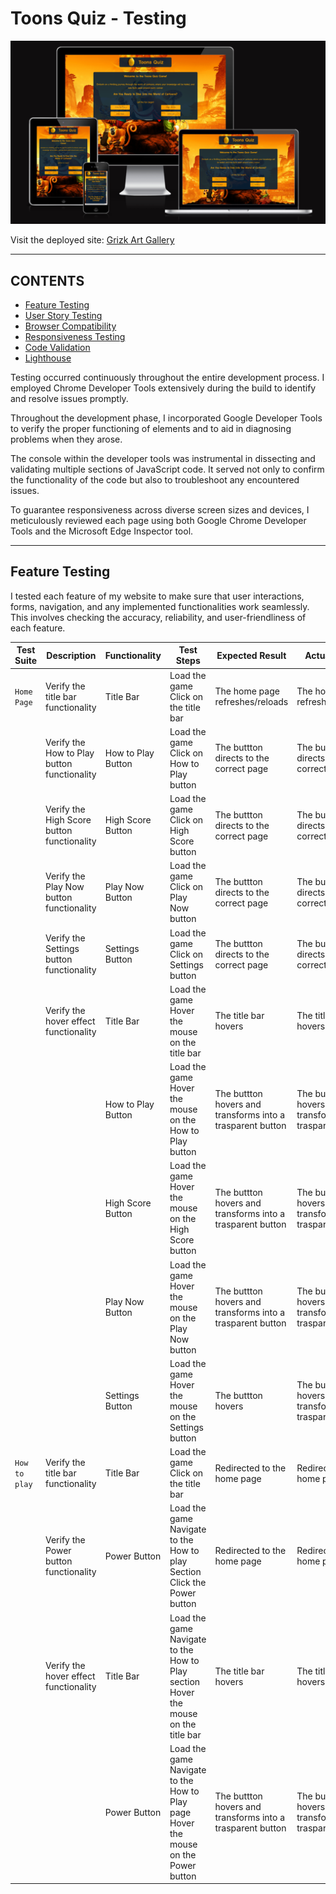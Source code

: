 # Toons Quiz -  Testing 

![Toons shown on a variety of screen sizes](documentation/page-layout/welcome-page.PNG)

Visit the deployed site: [Grizk Art Gallery](https://gokwori.github.io/Toons-Quiz/)

- - -

## CONTENTS

* [Feature Testing](#feature-testing)
* [User Story Testing](#user-story-testing)
* [Browser Compatibility](#browser-compatibility)
* [Responsiveness Testing](#responsiveness-testing)
* [Code Validation](#code-validation)
* [Lighthouse](#lighthouse)

Testing occurred continuously throughout the entire development process. I employed Chrome Developer Tools extensively during the build to identify and resolve issues promptly.

Throughout the development phase, I incorporated Google Developer Tools to verify the proper functioning of elements and to aid in diagnosing problems when they arose.

The console within the developer tools was instrumental in dissecting and validating multiple sections of JavaScript code. It served not only to confirm the functionality of the code but also to troubleshoot any encountered issues.

To guarantee responsiveness across diverse screen sizes and devices, I meticulously reviewed each page using both Google Chrome Developer Tools and the Microsoft Edge Inspector tool.

- - -

## Feature Testing

I tested each feature of my website to make sure that user interactions, forms, navigation, and any implemented functionalities work seamlessly. This involves checking the accuracy, reliability, and user-friendliness of each feature.

| Test Suite | Description | Functionality | Test Steps | Expected Result | Actual Result | Status | Snapshot |
|------------|-------------|---------------|------------|-----------------|---------------|--------|----------|
| `Home Page` | Verify the title bar functionality | Title Bar | Load the game <br> Click on the title bar | The home page refreshes/reloads | The home page refreshes/reloads | Pass | ![Title Bar](documentation/features/site-title.PNG) |
|  | Verify the How to Play button functionality | How to Play Button | Load the game <br> Click on How to Play button | The buttton directs to the correct page | The buttton directs to the correct page | Pass |![How to Play](testing/features-testing/how-to-play.PNG) <br> ![How to Play](testing/features-testing/how-to-play-1.PNG) |
|  | Verify the High Score button functionality | High Score Button | Load the game <br> Click on High Score button | The buttton directs to the correct page | The buttton directs to the correct page | Pass | ![High Score](testing/features-testing/high-score.PNG) <br> ![High Score](testing/features-testing/high-score-1.PNG) |
|  | Verify the Play Now button functionality | Play Now Button | Load the game <br> Click on Play Now button | The buttton directs to the correct page | The buttton directs to the correct page | Pass | ![Play Now](testing/features-testing/play-now.PNG) <br> ![Play Now](testing/features-testing/play-now-1.PNG) |
|  | Verify the Settings button functionality | Settings Button | Load the game <br> Click on Settings button | The buttton directs to the correct page | The buttton directs to the correct page | Pass | ![Settings](testing/features-testing/settings-button.PNG) <br> ![Settings](testing/features-testing/settings-button-1.PNG) |
|  | Verify the hover effect functionality | Title Bar | Load the game <br> Hover the mouse on the title bar | The title bar hovers | The title bar hovers | Pass | ![Title Bar](testing/features-testing/home-page.PNG) <br> ![Title Bar](testing/features-testing/home-page-1.PNG) |
|  | | How to Play Button | Load the game <br> Hover the mouse on the How to Play button | The buttton hovers and transforms into a trasparent button  | The buttton hovers and transforms into a trasparent button  | Pass |![How to play](testing/features-testing/home-page.PNG) <br> ![How to Play](testing/features-testing/how-to-play-2.PNG) |
|  |  | High Score Button | Load the game <br> Hover the mouse on the High Score button | The buttton hovers and transforms into a trasparent button  | The buttton hovers and transforms into a trasparent button | Pass | ![Title Bar](testing/features-testing/home-page.PNG) <br> ![High Score](testing/features-testing/high-score-2.PNG) |
|  |  | Play Now Button | Load the game <br> Hover the mouse on the Play Now button | The buttton hovers and transforms into a trasparent button | The buttton hovers and transforms into a trasparent button | Pass | ![Title Bar](testing/features-testing/home-page.PNG) <br> ![Play Now](testing/features-testing/play-now-2.PNG) |
|  |  | Settings Button | Load the game <br> Hover the mouse on the Settings button | The buttton hovers | The buttton hovers and transforms into a trasparent button| Pass | ![Title Bar](testing/features-testing/home-page.PNG) <br> ![Settings](testing/features-testing/settings-button-2.PNG)) |
| `How to play` | Verify the title bar functionality | Title Bar | Load the game <br> Click on the title bar | Redirected to the home page | Redirected to the home page | Pass | ![How to Play](testing/features-testing/how-to-play-2.PNG) <br> ![Home Page](testing/features-testing/home-page.PNG) |
|  | Verify the Power button functionality | Power Button | Load the game <br> Navigate to the How to play Section <br> Click the Power button | Redirected to the home page | Redirected to the home page | Pass |![How to Play](testing/features-testing/power-button.png) <br> ![How to Play](testing/features-testing/home-page.PNG) |
|  | Verify the hover effect functionality | Title Bar | Load the game <br> Navigate to the How to Play section <br> Hover the mouse on the title bar | The title bar hovers | The title bar hovers | Pass | ![Title Bar](testing/features-testing/how-to-play-2.PNG) <br> ![Title Bar](testing/features-testing/how-to-play-3.PNG) |
|  | | Power Button | Load the game <br> Navigate to the How to Play page <br> Hover the mouse on the Power button | The buttton hovers and transforms into a trasparent button  | The buttton hovers and transforms into a trasparent button  | Pass |![How to play](testing/features-testing/power-button.png) <br> ![How to Play](testing/features-testing/power-button-1.png) |
